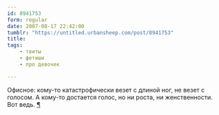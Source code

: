 ```yaml
---
id: 8941753
form: regular
date: 2007-08-17 22:42:00
tumblr: "https://untitled.urbansheep.com/post/8941753"
title:
tags:
    - твиты
    - фетиши
    - про девочек

---
```


<p>Офисное: кому-то катастрофически везет с длиной ног, не везет с голосом. А кому-то достается голос, но ни роста, ни женственности. Вот ведь. <a href="http://twitter.com/urbansheep/statuses/211509902">¶</a></p>

